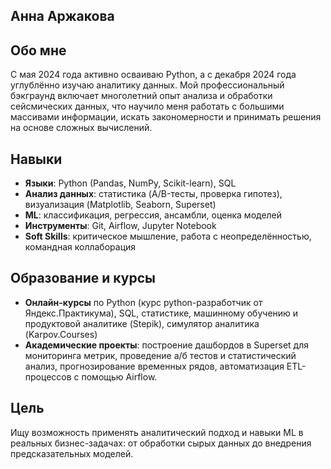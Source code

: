 ## Анна Аржакова

## Обо мне

С мая 2024 года активно осваиваю Python, а с декабря 2024 года углублённо изучаю аналитику данных. Мой профессиональный бэкграунд включает многолетний опыт анализа и обработки сейсмических данных, что научило меня работать с большими массивами информации, искать закономерности и принимать решения на основе сложных вычислений.

## Навыки
* **Языки**: Python (Pandas, NumPy, Scikit-learn), SQL
* **Анализ данных**: статистика (A/B-тесты, проверка гипотез), визуализация (Matplotlib, Seaborn, Superset)
* **ML**: классификация, регрессия, ансамбли, оценка моделей
* **Инструменты**: Git, Airflow, Jupyter Notebook
* **Soft Skills**: критическое мышление, работа с неопределённостью, командная коллаборация

## Образование и курсы

* **Онлайн-курсы** по Python (курс python-разработчик от Яндекс.Практикума), SQL, статистике, машинному обучению и продуктовой аналитике (Stepik), симулятор аналитика (Karpov.Courses)
* **Академические проекты**: построение дашбордов в Superset для мониторинга метрик, проведение а/б тестов и статистический анализ, прогнозирование временных рядов, автоматизация ETL-процессов с помощью Airflow.

## Цель

Ищу возможность применять аналитический подход и навыки ML в реальных бизнес-задачах: от обработки сырых данных до внедрения предсказательных моделей. 


<!--
**arzhakova/Arzhakova** is a ✨ _special_ ✨ repository because its `README.md` (this file) appears on your GitHub profile.

Here are some ideas to get you started:

- 🔭 I’m currently working on ...
- 🌱 I’m currently learning ...
- 👯 I’m looking to collaborate on ...
- 🤔 I’m looking for help with ...
- 💬 Ask me about ...
- 📫 How to reach me: ...
- 😄 Pronouns: ...
- ⚡ Fun fact: ...
-->
